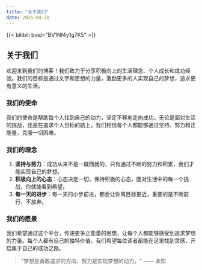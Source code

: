 ```yaml
---
title: "关于我们"
date: 2025-04-28
---
```


{{< bilibili bvid="BV1Nf4y1g7K5" >}}

## 关于我们

欢迎来到我们的博客！我们致力于分享积极向上的生活理念、个人成长和成功经验。我们的目标是通过文字和思想的力量，激励更多的人实现自己的梦想，追求更有意义的生活。

### 我们的使命

我们的使命是帮助每个人找到自己的动力，坚定不移地走向成功。无论是面对生活的挑战，还是在追求个人目标的路上，我们相信每个人都能够通过坚持、努力和正能量，克服一切困难。

### 我们的理念

1. **坚持与努力**：成功从来不是一蹴而就的，只有通过不断的努力和积累，我们才能实现自己的梦想。
2. **积极向上的心态**：心态决定一切，保持积极的心态，面对生活中的每一个挑战，你就能看到希望。
3. **每一天的进步**：每一天的小步前进，都会让你离目标更近，重要的是不断前行，不放弃。

### 我们的愿景

我们希望通过这个平台，传递更多正能量的思想，让每个人都能够感受到追求梦想的力量。每个人都有自己的独特价值，我们希望每位读者都能在这里找到灵感，开启属于自己的成功之路。

> "梦想是勇敢追求的方向，努力是实现梦想的动力。" —— 未知
